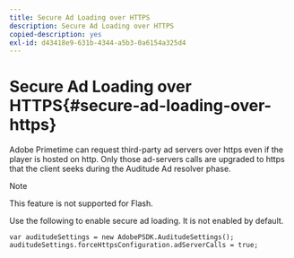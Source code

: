 ```yaml
---
title: Secure Ad Loading over HTTPS
description: Secure Ad Loading over HTTPS
copied-description: yes
exl-id: d43418e9-631b-4344-a5b3-0a6154a325d4
---
```

# Secure Ad Loading over HTTPS{#secure-ad-loading-over-https}

Adobe Primetime can request third-party ad servers over https even if the player is hosted on http. Only those ad-servers calls are upgraded to https that the client seeks during the Auditude Ad resolver phase.

>[!NOTE]
>
>This feature is not supported for Flash.

Use the following to enable secure ad loading. It is not enabled by default. 

```
var auditudeSettings = new AdobePSDK.AuditudeSettings(); 
auditudeSettings.forceHttpsConfiguration.adServerCalls = true;
```
